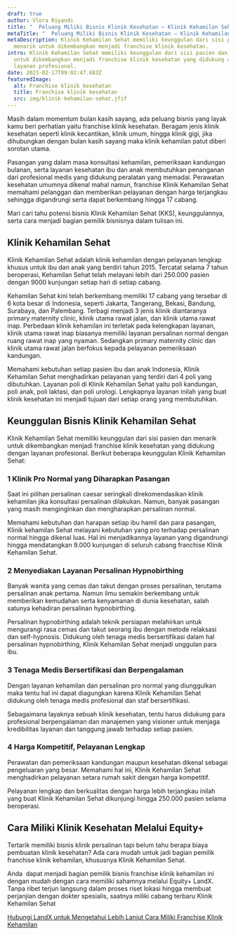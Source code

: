 ```yaml
---
draft: true
author: Vlora Riyandi
title: "  Peluang Miliki Bisnis Klinik Kesehatan – Klinik Kehamilan Sehat"
metaTitle: "  Peluang Miliki Bisnis Klinik Kesehatan – Klinik Kehamilan Sehat"
metaDescription: Klinik Kehamilan Sehat memiliki keunggulan dari sisi pasien dan
  menarik untuk dikembangkan menjadi franchise klinik kesehatan.
intro: Klinik Kehamilan Sehat memiliki keunggulan dari sisi pasien dan menarik
  untuk dikembangkan menjadi franchise klinik kesehatan yang didukung dengan
  layanan profesional.
date: 2023-02-17T09:02:47.683Z
featuredImage:
  alt: Franchise klinik kesehatan
  title: Franchise klinik kesehatan
  src: img/klinik-kehamilan-sehat.jfif
---
```

Masih dalam momentum bulan kasih sayang, ada peluang bisnis yang layak kamu beri perhatian yaitu franchise klinik kesehatan. Beragam jenis klinik kesehatan seperti klinik kecantikan, klinik umum, hingga klinik gigi, jika dihubungkan dengan bulan kasih sayang maka klinik kehamilan patut diberi sorotan utama.

Pasangan yang dalam masa konsultasi kehamilan, pemeriksaan kandungan bulanan, serta layanan kesehatan ibu dan anak membutuhkan penanganan dari profesional medis yang didukung peralatan yang memadai. Perawatan kesehatan umumnya dikenal mahal namun, franchise Klinik Kehamilan Sehat memahami pelanggan dan memberikan pelayanan dengan harga terjangkau sehingga digandrungi serta dapat berkembang hingga 17 cabang.

Mari cari tahu potensi bisnis Klinik Kehamilan Sehat (KKS), keunggulannya, serta cara menjadi bagian pemilik bisnisnya dalam tulisan ini.

## Klinik Kehamilan Sehat

Klinik Kehamilan Sehat adalah klinik kehamilan dengan pelayanan lengkap khusus untuk ibu dan anak yang berdiri tahun 2015. Tercatat selama 7 tahun beroperasi, Kehamilan Sehat telah melayani lebih dari 250.000 pasien dengan 9000 kunjungan setiap hari di setiap cabang.

Kehamilan Sehat kini telah berkembang memiliki 17 cabang yang tersebar di 6 kota besar di Indonesia, seperti Jakarta, Tangerang, Bekasi, Bandung, Surabaya, dan Palembang. Terbagi menjadi 3 jenis klinik diantaranya primary maternity clinic, klinik utama rawat jalan, dan klinik utama rawat inap. Perbedaan klinik kehamilan ini terletak pada kelengkapan layanan, klinik utama rawat inap biasanya memiliki layanan persalinan normal dengan ruang rawat inap yang nyaman. Sedangkan primary maternity clinic dan klinik utama rawat jalan berfokus kepada pelayanan pemeriksaan kandungan.

Memahami kebutuhan setiap pasien ibu dan anak Indonesia, Klinik Kehamilan Sehat menghadirkan pelayanan yang terdiri dari 4 poli yang dibutuhkan. Layanan poli di Klinik Kehamilan Sehat yaitu poli kandungan, poli anak, poli laktasi, dan poli urologi. Lengkapnya layanan inilah yang buat klinik kesehatan ini menjadi tujuan dari setiap orang yang membutuhkan.

## Keunggulan Bisnis Klinik Kehamilan Sehat 

Klinik Kehamilan Sehat memiliki keunggulan dari sisi pasien dan menarik untuk dikembangkan menjadi franchise klinik kesehatan yang didukung dengan layanan profesional. Berikut beberapa keunggulan Klinik Kehamilan Sehat: 

### 1 Klinik Pro Normal yang Diharapkan Pasangan

Saat ini pilihan persalinan caesar seringkali direkomendasikan klinik kehamilan jika konsultasi persalinan dilakukan. Namun, banyak pasangan yang masih menginginkan dan mengharapkan persalinan normal. 

Memahami kebutuhan dan harapan setiap ibu hamil dan para pasangan, Klinik kehamilan Sehat melayani kebutuhan yang pro terhadap persalinan normal hingga dikenal luas. Hal ini menjadikannya layanan yang digandrungi hingga mendatangkan 9.000 kunjungan di seluruh cabang franchise Klinik Kehamilan Sehat.

### 2 Menyediakan Layanan Persalinan Hypnobirthing

Banyak wanita yang cemas dan takut dengan proses persalinan, terutama persalinan anak pertama. Namun ilmu semakin berkembang untuk memberikan kemudahan serta kenyamanan di dunia kesehatan, salah satunya kehadiran persalinan hypnobirthing.

Persalinan hypnobirthing adalah teknik persiapan melahirkan untuk mengurangi rasa cemas dan takut seorang ibu dengan metode relaksasi dan self-hypnosis. Didukung oleh tenaga medis bersertifikasi dalam hal persalinan hypnobirthing, Klinik Kehamilan Sehat menjadi unggulan para ibu.

### 3 Tenaga Medis Bersertifikasi dan Berpengalaman

Dengan layanan kehamilan dan persalinan pro normal yang diunggulkan maka tentu hal ini dapat diagungkan karena Klinik Kehamilan Sehat didukung oleh tenaga medis profesional dan staf bersertifikasi.

Sebagaimana layaknya sebuah klinik kesehatan, tentu harus didukung para profesional berpengalaman dan manajemen yang visioner untuk menjaga kredibilitas layanan dan tanggung jawab terhadap setiap pasien. 

### 4 Harga Kompetitif, Pelayanan Lengkap

Perawatan dan pemeriksaan kandungan maupun kesehatan dikenal sebagai pengeluaran yang besar. Memahami hal ini, Klinik Kehamilan Sehat menghadirkan pelayanan setara rumah sakit dengan harga kompetitif. 

Pelayanan lengkap dan berkualitas dengan harga lebih terjangkau inilah yang buat Klinik Kehamilan Sehat dikunjungi hingga 250.000 pasien selama beroperasi. 

## Cara Miliki Klinik Kesehatan Melalui Equity+

Tertarik memiliki bisnis klinik persalinan tapi belum tahu berapa biaya pembuatan klinik kesehatan? Ada cara mudah untuk jadi bagian pemilik franchise klinik kehamilan, khususnya Klinik Kehamilan Sehat.

Anda  dapat menjadi bagian pemilik bisnis franchise klinik kehamilan ini dengan mudah dengan cara memiliki sahamnya melalui Equity+ LandX. Tanpa ribet terjun langsung dalam proses riset lokasi hingga membuat perjanjian dengan dokter spesialis, saatnya miliki cabang terbaru Klinik Kehamilan Sehat 

[Hubungi LandX untuk Mengetahui Lebih Lanjut Cara Miliki Franchise Klinik Kehamilan](https://app.landx.id/?utm_source=Organic+Page&utm_medium=Content+Blog&utm_campaign=BlogLandX&utm_id=Blog)